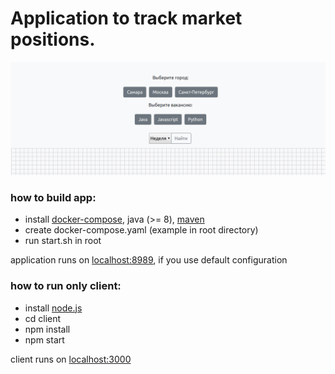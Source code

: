 # Application to track market positions.

![image](https://github.com/haxul/vacancy-statistics/blob/master/readme.png)

### how to build app:

* install [docker-compose](https://docs.docker.com/compose/install/), java (>= 8), [maven](http://maven.apache.org/)
* create docker-compose.yaml (example in root directory)
* run start.sh in root

application runs on [localhost:8989](http://localhost:8989), if you use default configuration

### how to run only client:

* install [node.js](https://nodejs.org/en/)
* cd client
* npm install
* npm start

client runs on [localhost:3000](http://localhost:3000)
 
